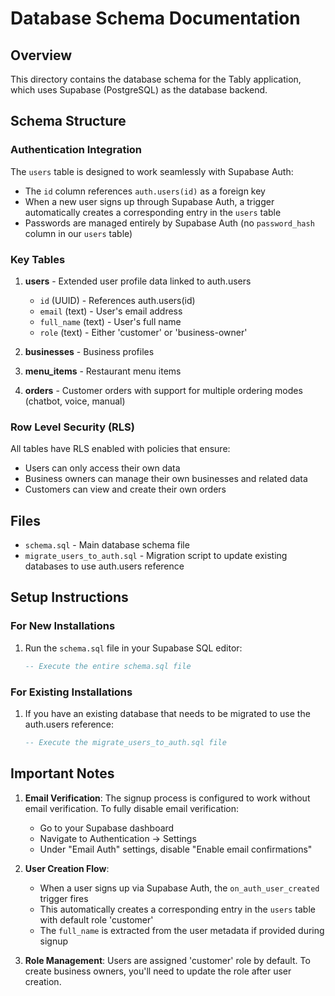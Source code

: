 # Database Schema Documentation

## Overview

This directory contains the database schema for the Tably application, which uses Supabase (PostgreSQL) as the database backend.

## Schema Structure

### Authentication Integration

The `users` table is designed to work seamlessly with Supabase Auth:

- The `id` column references `auth.users(id)` as a foreign key
- When a new user signs up through Supabase Auth, a trigger automatically creates a corresponding entry in the `users` table
- Passwords are managed entirely by Supabase Auth (no `password_hash` column in our `users` table)

### Key Tables

1. **users** - Extended user profile data linked to auth.users
   - `id` (UUID) - References auth.users(id)
   - `email` (text) - User's email address
   - `full_name` (text) - User's full name
   - `role` (text) - Either 'customer' or 'business-owner'

2. **businesses** - Business profiles
3. **menu_items** - Restaurant menu items
4. **orders** - Customer orders with support for multiple ordering modes (chatbot, voice, manual)

### Row Level Security (RLS)

All tables have RLS enabled with policies that ensure:
- Users can only access their own data
- Business owners can manage their own businesses and related data
- Customers can view and create their own orders

## Files

- `schema.sql` - Main database schema file
- `migrate_users_to_auth.sql` - Migration script to update existing databases to use auth.users reference

## Setup Instructions

### For New Installations

1. Run the `schema.sql` file in your Supabase SQL editor:
   ```sql
   -- Execute the entire schema.sql file
   ```

### For Existing Installations

1. If you have an existing database that needs to be migrated to use the auth.users reference:
   ```sql
   -- Execute the migrate_users_to_auth.sql file
   ```

## Important Notes

1. **Email Verification**: The signup process is configured to work without email verification. To fully disable email verification:
   - Go to your Supabase dashboard
   - Navigate to Authentication → Settings
   - Under "Email Auth" settings, disable "Enable email confirmations"

2. **User Creation Flow**:
   - When a user signs up via Supabase Auth, the `on_auth_user_created` trigger fires
   - This automatically creates a corresponding entry in the `users` table with default role 'customer'
   - The `full_name` is extracted from the user metadata if provided during signup

3. **Role Management**: Users are assigned 'customer' role by default. To create business owners, you'll need to update the role after user creation.